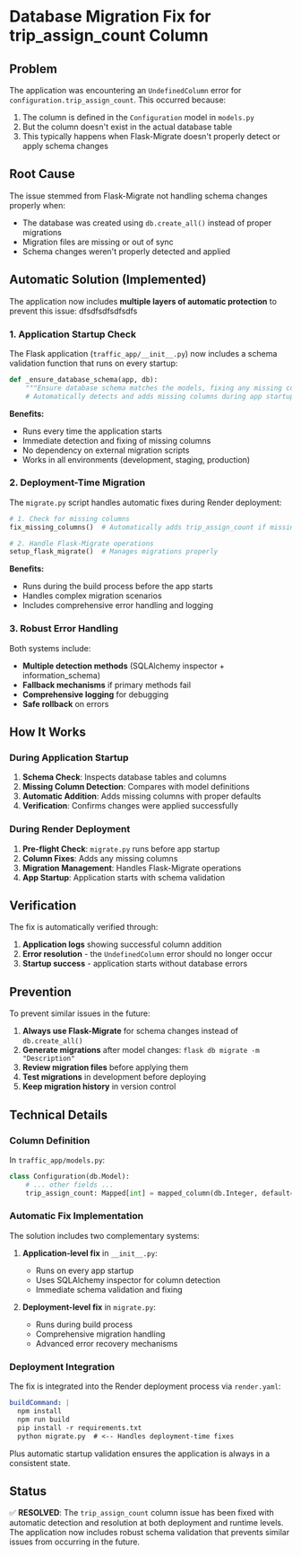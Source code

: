 # Database Migration Fix for trip_assign_count Column

## Problem
The application was encountering an `UndefinedColumn` error for `configuration.trip_assign_count`. This occurred because:

1. The column is defined in the `Configuration` model in `models.py`
2. But the column doesn't exist in the actual database table
3. This typically happens when Flask-Migrate doesn't properly detect or apply schema changes

## Root Cause
The issue stemmed from Flask-Migrate not handling schema changes properly when:
- The database was created using `db.create_all()` instead of proper migrations
- Migration files are missing or out of sync
- Schema changes weren't properly detected and applied

## Automatic Solution (Implemented)

The application now includes **multiple layers of automatic protection** to prevent this issue:
dfsdfsdfsdfsdfs
### 1. Application Startup Check
The Flask application (`traffic_app/__init__.py`) now includes a schema validation function that runs on every startup:

```python
def _ensure_database_schema(app, db):
    """Ensure database schema matches the models, fixing any missing columns."""
    # Automatically detects and adds missing columns during app startup
```

**Benefits:**
- Runs every time the application starts
- Immediate detection and fixing of missing columns
- No dependency on external migration scripts
- Works in all environments (development, staging, production)

### 2. Deployment-Time Migration
The `migrate.py` script handles automatic fixes during Render deployment:

```python
# 1. Check for missing columns
fix_missing_columns()  # Automatically adds trip_assign_count if missing

# 2. Handle Flask-Migrate operations
setup_flask_migrate()  # Manages migrations properly
```

**Benefits:**
- Runs during the build process before the app starts
- Handles complex migration scenarios
- Includes comprehensive error handling and logging

### 3. Robust Error Handling
Both systems include:
- **Multiple detection methods** (SQLAlchemy inspector + information_schema)
- **Fallback mechanisms** if primary methods fail
- **Comprehensive logging** for debugging
- **Safe rollback** on errors

## How It Works

### During Application Startup
1. **Schema Check**: Inspects database tables and columns
2. **Missing Column Detection**: Compares with model definitions
3. **Automatic Addition**: Adds missing columns with proper defaults
4. **Verification**: Confirms changes were applied successfully

### During Render Deployment
1. **Pre-flight Check**: `migrate.py` runs before app startup
2. **Column Fixes**: Adds any missing columns
3. **Migration Management**: Handles Flask-Migrate operations
4. **App Startup**: Application starts with schema validation

## Verification

The fix is automatically verified through:

1. **Application logs** showing successful column addition
2. **Error resolution** - the `UndefinedColumn` error should no longer occur
3. **Startup success** - application starts without database errors

## Prevention

To prevent similar issues in the future:

1. **Always use Flask-Migrate** for schema changes instead of `db.create_all()`
2. **Generate migrations** after model changes: `flask db migrate -m "Description"`
3. **Review migration files** before applying them
4. **Test migrations** in development before deploying
5. **Keep migration history** in version control

## Technical Details

### Column Definition
In `traffic_app/models.py`:
```python
class Configuration(db.Model):
    # ... other fields ...
    trip_assign_count: Mapped[int] = mapped_column(db.Integer, default=1)
```

### Automatic Fix Implementation
The solution includes two complementary systems:

1. **Application-level fix** in `__init__.py`:
   - Runs on every app startup
   - Uses SQLAlchemy inspector for column detection
   - Immediate schema validation and fixing

2. **Deployment-level fix** in `migrate.py`:
   - Runs during build process
   - Comprehensive migration handling
   - Advanced error recovery mechanisms

### Deployment Integration
The fix is integrated into the Render deployment process via `render.yaml`:
```yaml
buildCommand: |
  npm install
  npm run build
  pip install -r requirements.txt
  python migrate.py  # <-- Handles deployment-time fixes
```

Plus automatic startup validation ensures the application is always in a consistent state.

## Status

✅ **RESOLVED**: The `trip_assign_count` column issue has been fixed with automatic detection and resolution at both deployment and runtime levels. The application now includes robust schema validation that prevents similar issues from occurring in the future.